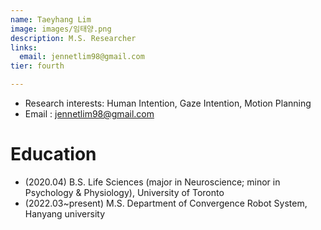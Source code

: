 ```yaml
---
name: Taeyhang Lim
image: images/임태양.png
description: M.S. Researcher
links:
  email: jennetlim98@gmail.com
tier: fourth

---
```

- Research interests: Human Intention, Gaze Intention, Motion Planning
- Email : jennetlim98@gmail.com

# Education
- (2020.04) B.S. Life Sciences (major in Neuroscience; minor in Psychology & Physiology), University of Toronto
- (2022.03~present) M.S. Department of Convergence Robot System, Hanyang university    
